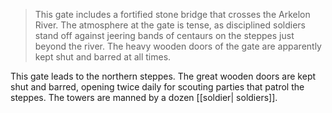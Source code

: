 > This gate includes a fortified stone bridge that crosses the Arkelon River. The atmosphere at the gate is tense, as disciplined soldiers stand off against jeering bands of centaurs on the steppes just beyond the river. The heavy wooden doors of the gate are apparently kept shut and barred at all times.

This gate leads to the northern steppes. The great wooden doors are kept shut and barred, opening twice daily for scouting parties that patrol the steppes. The towers are manned by a dozen [[soldier| soldiers]].
